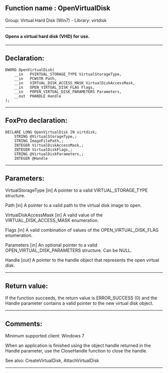 
## Function name : OpenVirtualDisk
Group: Virtual Hard Disk (Win7) - Library: virtdisk    
***  


#### Opens a virtual hard disk (VHD) for use.
***  


## Declaration:
```foxpro  
DWORD OpenVirtualDisk(
	__in   PVIRTUAL_STORAGE_TYPE VirtualStorageType,
	__in   PCWSTR Path,
	__in   VIRTUAL_DISK_ACCESS_MASK VirtualDiskAccessMask,
	__in   OPEN_VIRTUAL_DISK_FLAG Flags,
	__in   POPEN_VIRTUAL_DISK_PARAMETERS Parameters,
	__out  PHANDLE Handle
);  
```  
***  


## FoxPro declaration:
```foxpro  
DECLARE LONG OpenVirtualDisk IN virtdisk;
	STRING @VirtualStorageType,;
	STRING ImageFilePath,;
	INTEGER VirtualDiskAccessMask,;
	INTEGER VirtualDiskFlags,;
	STRING @VirtualDiskParameters,;
	INTEGER @Handle  
```  
***  


## Parameters:
VirtualStorageType [in]
A pointer to a valid VIRTUAL_STORAGE_TYPE structure.

Path [in]
A pointer to a valid path to the virtual disk image to open.

VirtualDiskAccessMask [in]
A valid value of the VIRTUAL_DISK_ACCESS_MASK enumeration.

Flags [in]
A valid combination of values of the OPEN_VIRTUAL_DISK_FLAG enumeration.

Parameters [in]
An optional pointer to a valid OPEN_VIRTUAL_DISK_PARAMETERS structure. Can be NULL.

Handle [out]
A pointer to the handle object that represents the open virtual disk.  
***  


## Return value:
If the function succeeds, the return value is ERROR_SUCCESS (0) and the Handle parameter contains a valid pointer to the new virtual disk object.  
***  


## Comments:
Minimum supported client: Windows 7  
  
When an application is finished using the object handle returned in the Handle parameter, use the CloseHandle function to close the handle.  
  
See also: CreateVirtualDisk, AttachVirtualDisk   
  
***  

